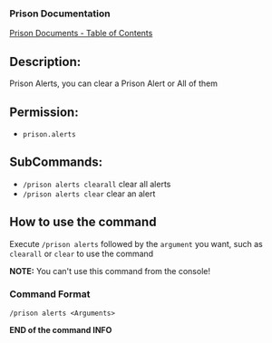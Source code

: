 ### Prison Documentation 
[Prison Documents - Table of Contents](../prison_docs_000_toc.md)

## Description:

Prison Alerts, you can clear a Prison Alert or All of them

## Permission:

- `prison.alerts`

## SubCommands:

- `/prison alerts clearall` clear all alerts
- `/prison alerts clear` clear an alert

## How to use the command

Execute `/prison alerts` followed by the `argument` you want, such as `clearall` or `clear` to use the command

**NOTE:**
You can't use this command from the console!

### Command Format

`/prison alerts <Arguments>`

**END of the command INFO**